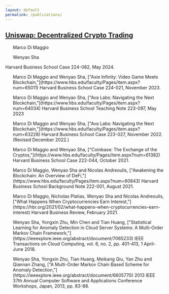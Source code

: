 ```yaml
---
layout: default
permalink: /publications/
---
```


<div class="posts">
 <article class="post">
  <h1>
   <a href="https://www.hbs.edu/faculty/Pages/item.aspx?num=65541">Uniswap: Decentralized Crypto Trading</a> 
  </h1>
  <div>
   <ul class="tag_list_in_post">
     Marco Di Maggio
   </ul>
   <ul class="tag_list_in_post">
     Wenyao Sha
   </ul>
  </div>
  <div class="entry">
   Harvard Business School Case 224-082, May 2024.
  </div>
 </article>
</div>
 
 <div>
  <ul class="tag_list_in_post">
    Marco Di Maggio and Wenyao Sha, ["Axie Infinity: Video Game Meets Blockchain,"](https://www.hbs.edu/faculty/Pages/item.aspx?num=65011) Harvard Business School Case 224-021, November 2023.
  </ul>
</div>

 <div>
  <ul class="tag_list_in_post">
    Marco Di Maggio and Wenyao Sha, ["Ava Labs: Navigating the Next Blockchain,"](https://www.hbs.edu/faculty/Pages/item.aspx?num=64034) Harvard Business School Teaching Note 223-097, May 2023
  </ul>
</div>

 <div>
  <ul class="tag_list_in_post">
    Marco Di Maggio and Wenyao Sha, ["Ava Labs: Navigating the Next Blockchain,"](https://www.hbs.edu/faculty/Pages/item.aspx?num=63228) Harvard Business School Case 223-027, November 2022. (Revised December 2022.)
  </ul>
</div>

 <div>
  <ul class="tag_list_in_post">
    Marco Di Maggio and Wenyao Sha, ["Coinbase: The Exchange of the Cryptos,"](https://www.hbs.edu/faculty/Pages/item.aspx?num=61382) Harvard Business School Case 222-044, October 2021.
  </ul>
</div>

 <div>
  <ul class="tag_list_in_post">
    Marco Di Maggio, Wenyao Sha and Nicolas Andreoulis, ["Awakening the Blockchain: An Overview of DeFi,"](https://www.hbs.edu/faculty/Pages/item.aspx?num=60843) Harvard Business School Background Note 222-001, August 2021.
  </ul>
</div>

 <div>
  <ul class="tag_list_in_post">
    Marco Di Maggio, Nicholas Platias, Wenyao Sha and Nicolas Andreoulis, ["What Happens When Cryptocurrencies Earn Interest,"](https://hbr.org/2021/02/what-happens-when-cryptocurrencies-earn-interest) Harvard Business Review, February 2021.
  </ul>
</div>

 <div>
  <ul class="tag_list_in_post">
    Wenyao Sha, Yongxin Zhu, Min Chen and Tian Huang, ["Statistical Learning for Anomaly Detection in Cloud Server Systems: A Multi-Order Markov Chain Framework,"](https://ieeexplore.ieee.org/abstract/document/7065233) IEEE Transactions on Cloud Computing, vol. 6, no. 2, pp. 401-413, 1 April-June 2018.
  </ul>
</div>

 <div>
  <ul class="tag_list_in_post">
    Wenyao Sha, Yongxin Zhu, Tian Huang, Meikang Qiu, Yan Zhu and Qiannan Zhang, ["A Multi-Order Markov Chain Based Scheme for Anomaly Detection,"](https://ieeexplore.ieee.org/abstract/document/6605770) 2013 IEEE 37th Annual Computer Software and Applications Conference Workshops, Japan, 2013, pp. 83-88.
  </ul>
</div>

<br>

